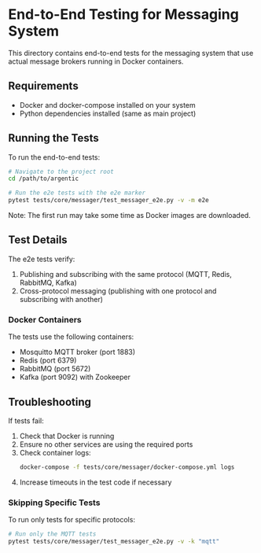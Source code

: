 # End-to-End Testing for Messaging System

This directory contains end-to-end tests for the messaging system that use actual message brokers running in Docker containers.

## Requirements

- Docker and docker-compose installed on your system
- Python dependencies installed (same as main project)

## Running the Tests

To run the end-to-end tests:

```bash
# Navigate to the project root
cd /path/to/argentic

# Run the e2e tests with the e2e marker
pytest tests/core/messager/test_messager_e2e.py -v -m e2e
```

Note: The first run may take some time as Docker images are downloaded.

## Test Details

The e2e tests verify:

1. Publishing and subscribing with the same protocol (MQTT, Redis, RabbitMQ, Kafka)
2. Cross-protocol messaging (publishing with one protocol and subscribing with another)

### Docker Containers

The tests use the following containers:

- Mosquitto MQTT broker (port 1883)
- Redis (port 6379)
- RabbitMQ (port 5672)
- Kafka (port 9092) with Zookeeper

## Troubleshooting

If tests fail:

1. Check that Docker is running
2. Ensure no other services are using the required ports
3. Check container logs:
   ```bash
   docker-compose -f tests/core/messager/docker-compose.yml logs
   ```
4. Increase timeouts in the test code if necessary

### Skipping Specific Tests

To run only tests for specific protocols:

```bash
# Run only the MQTT tests
pytest tests/core/messager/test_messager_e2e.py -v -k "mqtt"
```
